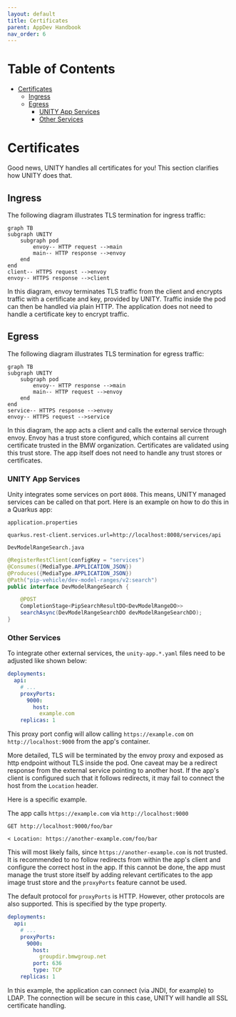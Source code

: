 ```yaml
---
layout: default
title: Certificates
parent: AppDev Handbook
nav_order: 6
---
```


# Table of Contents

<!-- START doctoc generated TOC please keep comment here to allow auto update -->
<!-- DON'T EDIT THIS SECTION, INSTEAD RE-RUN doctoc TO UPDATE -->

- [Certificates](#certificates)
  - [Ingress](#ingress)
  - [Egress](#egress)
    - [UNITY App Services](#unity-app-services)
    - [Other Services](#other-services)

<!-- END doctoc generated TOC please keep comment here to allow auto update -->

# Certificates

Good news, UNITY handles all certificates for you!
This section clarifies how UNITY does that.

## Ingress

The following diagram illustrates TLS termination for ingress traffic:

```mermaid
graph TB
subgraph UNITY
    subgraph pod
        envoy-- HTTP request -->main
        main-- HTTP response -->envoy
    end
end
client-- HTTPS request -->envoy
envoy-- HTTPS response -->client
```

In this diagram, envoy terminates TLS traffic from the client and encrypts traffic with a certificate and key, provided
by UNITY. Traffic inside the pod can then be handled via plain HTTP. The application does not need to handle a
certificate key to encrypt traffic.

## Egress

The following diagram illustrates TLS termination for egress traffic:

```mermaid
graph TB
subgraph UNITY
    subgraph pod
        envoy-- HTTP response -->main
        main-- HTTP request -->envoy
    end
end
service-- HTTPS response -->envoy
envoy-- HTTPS request -->service
```

In this diagram, the app acts a client and calls the external service through envoy. Envoy has a trust store configured,
which contains all current certificate trusted in the BMW organization. Certificates are validated using this trust
store. The app itself does not need to handle any trust stores or certificates.

### UNITY App Services

Unity integrates some services on port `8008`. This means, UNITY managed services can be called on that port. Here is an
example on how to do this in a Quarkus app:

`application.properties`

```properties
quarkus.rest-client.services.url=http://localhost:8008/services/api
```

`DevModelRangeSearch.java`

```java
@RegisterRestClient(configKey = "services")
@Consumes({MediaType.APPLICATION_JSON})
@Produces({MediaType.APPLICATION_JSON})
@Path("pip-vehicle/dev-model-ranges/v2:search")
public interface DevModelRangeSearch {

    @POST
    CompletionStage<PipSearchResultDO<DevModelRangeDO>>
    searchAsync(DevModelRangeSearchDO devModelRangeSearchDO);
}
```

### Other Services

To integrate other external services, the `unity-app.*.yaml` files need to be adjusted like shown below:

```yaml
deployments:
  api:
    # ...
    proxyPorts:
      9000:
        host:
          example.com
    replicas: 1
```

This proxy port config will allow calling `https://example.com` on `http://localhost:9000` from the app's container.

More detailed, TLS will be terminated by the envoy proxy and exposed as http endpoint without TLS inside the pod.
One caveat may be a redirect response from the external service pointing to another host. If the app's client is
configured such that it follows redirects, it may fail to connect the host from the `Location` header.

Here is a specific example.

The app calls `https://example.com` via `http://localhost:9000`

```http
GET http://localhost:9000/foo/bar

< Location: https://another-example.com/foo/bar
```

This will most likely fails, since `https://another-example.com` is not trusted. It is recommended to no follow
redirects from within the app's client and configure the correct host in the app.
If this cannot be done, the app must manage the trust store itself by adding relevant certificates to the app image
trust store and the `proxyPorts` feature cannot be used.

The default protocol for `proxyPorts` is HTTP. However, other protocols are also supported. This is specified by the type
property.

```yaml
deployments:
  api:
    # ...
    proxyPorts:
      9000:
        host:
          groupdir.bmwgroup.net
        port: 636
        type: TCP
    replicas: 1
```

In this example, the application can connect (via JNDI, for example) to LDAP. The connection will be secure in this case,
UNITY will handle all SSL certificate handling.

